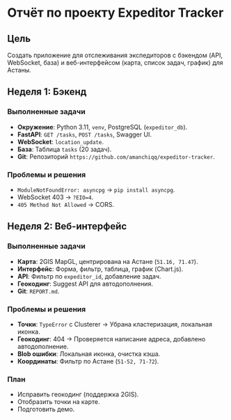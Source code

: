 # Отчёт по проекту Expeditor Tracker

## Цель
Создать приложение для отслеживания экспедиторов с бэкендом (API, WebSocket, база) и веб-интерфейсом (карта, список задач, график) для Астаны.

## Неделя 1: Бэкенд

### Выполненные задачи
- **Окружение**: Python 3.11, `venv`, PostgreSQL (`expeditor_db`).
- **FastAPI**: `GET /tasks`, `POST /tasks`, Swagger UI.
- **WebSocket**: `location_update`.
- **База**: Таблица `tasks` (20 задач).
- **Git**: Репозиторий `https://github.com/amanchiqq/expeditor-tracker`.

### Проблемы и решения
- `ModuleNotFoundError: asyncpg` → `pip install asyncpg`.
- WebSocket 403 → `?EIO=4`.
- `405 Method Not Allowed` → CORS.

## Неделя 2: Веб-интерфейс

### Выполненные задачи
- **Карта**: 2GIS MapGL, центрирована на Астане (`51.16, 71.47`).
- **Интерфейс**: Форма, фильтр, таблица, график (Chart.js).
- **API**: Фильтр по `expeditor_id`, добавление задач.
- **Геокодинг**: Suggest API для автодополнения.
- **Git**: `REPORT.md`.

### Проблемы и решения
- **Точки**: `TypeError` с Clusterer → Убрана кластеризация, локальная иконка.
- **Геокодинг**: 404 → Проверяется написание адреса, добавлено автодополнение.
- **Blob ошибки**: Локальная иконка, очистка кэша.
- **Координаты**: Фильтр по Астане (`51-52, 71-72`).

### План
- Исправить геокодинг (поддержка 2GIS).
- Отобразить точки на карте.
- Подготовить демо.